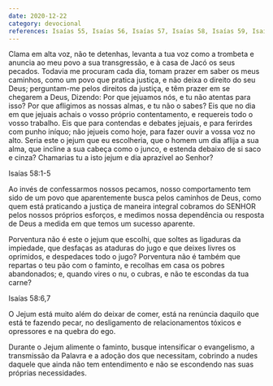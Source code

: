 ```yaml
---
date: 2020-12-22
category: devocional
references: Isaías 55, Isaías 56, Isaías 57, Isaías 58, Isaías 59, Isaías 60, Isaías 61, Isaías 62, Isaías 63, Isaías 64, Salmos 7
---
```


Clama em alta voz, não te detenhas, levanta a tua voz como a trombeta e anuncia ao meu povo a sua transgressão, e à casa de Jacó os seus pecados.
Todavia me procuram cada dia, tomam prazer em saber os meus caminhos, como um povo que pratica justiça, e não deixa o direito do seu Deus; perguntam-me pelos direitos da justiça, e têm prazer em se chegarem a Deus,
Dizendo: Por que jejuamos nós, e tu não atentas para isso? Por que afligimos as nossas almas, e tu não o sabes? Eis que no dia em que jejuais achais o vosso próprio contentamento, e requereis todo o vosso trabalho.
Eis que para contendas e debates jejuais, e para ferirdes com punho iníquo; não jejueis como hoje, para fazer ouvir a vossa voz no alto.
Seria este o jejum que eu escolheria, que o homem um dia aflija a sua alma, que incline a sua cabeça como o junco, e estenda debaixo de si saco e cinza? Chamarias tu a isto jejum e dia aprazível ao Senhor?

Isaías 58:1-5

Ao invés de confessarmos nossos pecamos, nosso comportamento tem sido de um povo que aparentemente busca pelos caminhos de Deus, como quem está praticando a justiça de maneira integral cobramos do SENHOR pelos nossos próprios esforços, e medimos nossa dependência ou resposta de Deus a medida em que temos um sucesso aparente.

Porventura não é este o jejum que escolhi, que soltes as ligaduras da impiedade, que desfaças as ataduras do jugo e que deixes livres os oprimidos, e despedaces todo o jugo?
Porventura não é também que repartas o teu pão com o faminto, e recolhas em casa os pobres abandonados; e, quando vires o nu, o cubras, e não te escondas da tua carne?

Isaías 58:6,7

O Jejum está muito além do deixar de comer, está na renúncia daquilo que está te fazendo pecar, no desligamento de relacionamentos tóxicos e opressores e na quebra do ego.

Durante o Jejum alimente o faminto, busque intensificar o evangelismo, a transmissão da Palavra e a adoção dos que necessitam, cobrindo a nudes daquele que ainda não tem entendimento e não se escondendo nas suas próprias necessidades.

